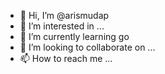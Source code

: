 - 👋 Hi, I’m @arismudap
- 👀 I’m interested in ...
- 🌱 I’m currently learning go
- 💞️ I’m looking to collaborate on ...
- 📫 How to reach me ...

<!---
arismudap/arismudap is a ✨ special ✨ repository because its `README.md` (this file) appears on your GitHub profile.
You can click the Preview link to take a look at your changes.
--->
